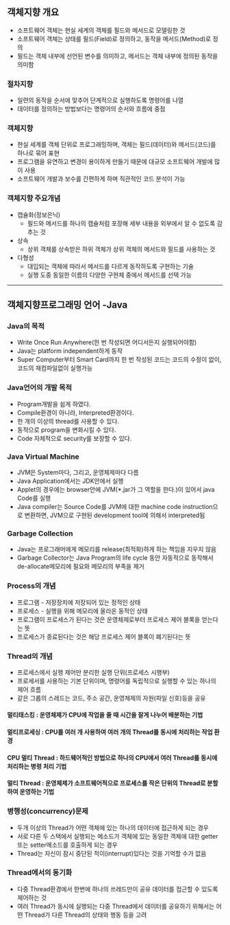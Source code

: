 ## 객체지향 개요
* 소프트웨어 객체는 현실 세계의 객체를 필드와 메서드로 모델링한 것
* 소프트웨어 객체는 상태를 필드(Field)로 정의하고, 동작을 메서드(Method)로 정의
* 필드는 객체 내부에 선언된 변수를 의미하고, 메서드는 객체 내부에 정의된 동작을 의미함

### 절차지향
* 일련의 동작을 순서에 맞추어 단계적으로 실행하도록 명령어를 나열
* 데이터를 정의하는 방법보다는 명령어의 순서와 흐름에 중점

### 객체지향
* 현실 세계를 객체 단위로 프로그래밍하며, 객체는 필드(데이터)와 메서드(코드)를 하나로 묶어 표현
* 프로그램을 유연하고 변경이 용이하게 만들기 때문에 대규모 소프트웨어 개발에 많이 사용
* 소프트웨어 개발과 보수를 간편하게 하며 직관적인 코드 분석이 가능

### 객체지향 주요개념
* 캡슐화(정보은닉)
  * 필드와 메서드를 하나의 캡슐처럼 포장해 세부 내용을 외부에서 알 수 없도록 감추는 것
* 상속
  * 상위 객체를 상속받은 하위 객체가 상위 객체의 메서드와 필드를 사용하는 것
* 다형성
  * 대입되는 객체에 따라서 메서드를 다르게 동작하도록 구현하는 기술
  * 실행 도중 동일한 이름의 다양한 구현체 중에서 메서드를 선택 가능

---

## 객체지향프로그래밍 언어 -Java

### Java의 목적
* Write Once Run Anywhere(한 번 작성되면 어디서든지 실행되어야함)
* Java는 platform independent하게 동작
* Super Computer부터 Smart Card까지 한 번 작성된 코드는 코드의 수정이 없이, 코드의 재컴파일없이 실행가능

### Java언어의 개발 목적
* Program개발을 쉽게 하였다.
* Compile환경이 아니라, Interpreted환경이다.
* 한 개의 이상의 thread를 사용할 수 있다.
* 동적으로 program을 변화시킬 수 있다.
* Code 자체적으로 security를 보장할 수 있다.

### Java Virtual Machine
* JVM은 System마다, 그리고, 운영체제마다 다름
* Java Application에서는 JDK안에서 실행
* Applet의 경우에는 browser안에 JVM(*.jar가 그 역할을 한다.)이 있어서 java Code를 실행
* Java compiler는 Source Code를 JVM에 대한 machine code instruction으로 변환하면, JVM으로 구현된 development tool에 의해서 interpreted됨

### Garbage Collection
* Java는 프로그래머에게 메모리를 release(최적화)하게 하는 책임을 지우지 않음
* Garbage Collector는 Java Program의 life cycle 동안 자동적으로 동작해서 de-allocate메모리에 필요와 메모리의 부족을 제거

### Process의 개념
* 프로그램 - 저장장치에 저장되어 있는 정적인 상태
* 프로세스 - 실행을 위해 메모리에 올라온 동적인 상태
* 프로그램이 프로세스가 된다는 것은 운영체제로부터 프로세스 제어 블록을 얻는다는 뜻
* 프로세스가 종료된다는 것은 해당 프로세스 제어 블록이 폐기된다는 뜻

### Thread의 개념
* 프로세스에서 실행 제어만 분리한 실행 단위(프로세스 시행부)
* 프로세서를 사용하는 기본 단위이며, 명령어를 독립적으로 실행할 수 있는 하나의 제어 흐름
* 같은 그룹의 스레드는 코드, 주소 공간, 운영체제의 자원(파일 신호)등을 공유

#### 멀티태스킹 : 운영체제가 CPU에 작업을 줄 때 시간을 잘게 나누어 배분하는 기법
#### 멀티프로세싱 : CPU를 여러 개 사용하여 여러 개의 Thread를 동시에 처리하는 작업 환경
#### CPU 멀티 Thread : 하드웨어적인 방법으로 하나의 CPU에서 여러 Thread를 동시에 처리하는 병령 처리 기법
#### 멀티 Thread : 운영체제가 소프트웨어적으로 프로세스를 작은 단위의 Thread로 분할하여 운영하는 기법

### 병행성(concurrency)문제
* 두개 이상의 Thread가 어떤 객체에 있는 하나의 데이터에 접근하게 되는 경우
* 서로 다른 두 스택에서 실행되는 메소드가 객체에 있는 동일한 객체에 대한 getter 또는 setter메소드를 호출하게 되는 경우
* Thread는 자신이 잠시 중단된 적이(interrupt)있다는 것을 기억할 수가 없음

### Thread에서의 동기화
* 다중 Thread환경에서 한번에 하나의 쓰레드만이 공유 데이터를 접근할 수 있도록 제어하는 것
* 여러 Thread가 동시에 실행되는 다중 Thread에서 데이터를 공유하기 위해서는 어떤 Thread가 다른 Thread의 상태와 행동 등을 고려






